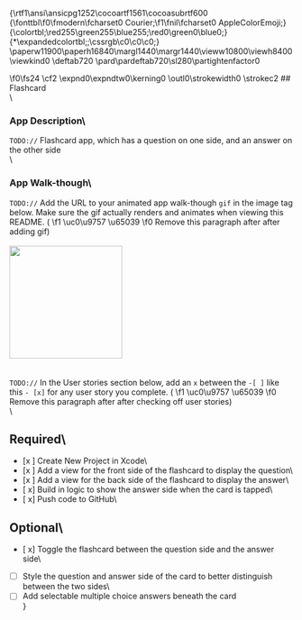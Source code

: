 {\rtf1\ansi\ansicpg1252\cocoartf1561\cocoasubrtf600
{\fonttbl\f0\fmodern\fcharset0 Courier;\f1\fnil\fcharset0 AppleColorEmoji;}
{\colortbl;\red255\green255\blue255;\red0\green0\blue0;}
{\*\expandedcolortbl;;\cssrgb\c0\c0\c0;}
\paperw11900\paperh16840\margl1440\margr1440\vieww10800\viewh8400\viewkind0
\deftab720
\pard\pardeftab720\sl280\partightenfactor0

\f0\fs24 \cf2 \expnd0\expndtw0\kerning0
\outl0\strokewidth0 \strokec2 ## Flashcard\
\
### App Description\
`TODO://` Flashcard app, which has a question on one side, and an answer on the other side\
\
### App Walk-though\
`TODO://` Add the URL to your animated app walk-though `gif` in the image tag below. Make sure the gif actually renders and animates when viewing this README. (
\f1 \uc0\u9757 \u65039 
\f0  Remove this paragraph after after adding gif)\
\
<img src="http://recordit.co/s1r47mBDkG" width=200><br>\
\
`TODO://` In the User stories section below, add an `x` between the `-[ ]` like this `- [x]` for any user story you complete. (
\f1 \uc0\u9757 \u65039 
\f0  Remove this paragraph after after checking off user stories)\
\
## Required\
- [x ] Create New Project in Xcode\
- [x ] Add a view for the front side of the flashcard to display the question\
- [x ] Add a view for the back side of the flashcard to display the answer\
- [ x] Build in logic to show the answer side when the card is tapped\
- [ x] Push code to GitHub\
## Optional\
- [ x] Toggle the flashcard between the question side and the answer side\
- [ ] Style the question and answer side of the card to better distinguish between the two sides\
- [ ] Add selectable multiple choice answers beneath the card\
}